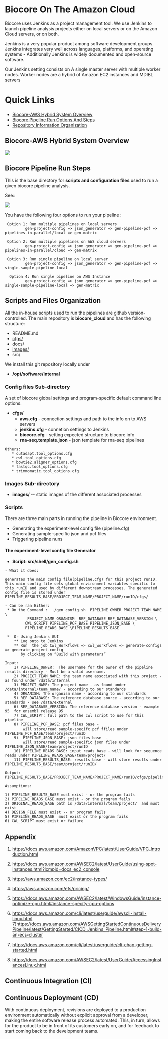 # Biocore On The Amazon Cloud

Biocore uses Jenkins as a project management tool. We use Jenkins to launch pipeline analysis projects  either on local servers or on the Amazon Cloud servers, or on both. 

Jenkins is a very popular product among software development groups. Jenkins integrates very well across languages, platforms, and operating systems - 
Additionally Jenkins is widely documented and open-source software.

Our Jenkins setting consists on A single master server with multiple worker nodes.
Worker nodes are a hybrid of Amazon EC2 instances and MDIBL servers 


# Quick Links

- [Biocore-AWS Hybrid System Overview ](#biocore-aws-hybrid-system-overview)
- [Biocore Pipeline Run Options And Steps](#biocore-pipeline-run-steps)
- [Repository Information Organization](#scripts-and-files-organization)


## Biocore-AWS Hybrid System Overview  


  [<img src="images/biocore-aws-hybrid-system.png">](images/biocore-aws-hybrid-system.png)


## Biocore Pipeline Run Steps
  
This is the base directory  for **scripts and configuration files** used to
run a given biocore pipeline analysis.

See::



 [<img src="images/biocore-pipelines-scripts.png">](images/biocore-pipelines-scripts.png)


You have the following four options to run your pipeline :

```
 Option 1: Run multiple pipelines on local servers
         gen-project-config => json_generator => gen-pipeline-pcf => pipelines-in-parallel/local => gen-matrix

 Option 2: Run multiple pipelines on AWS cloud servers
         gen-project-config => json_generator => gen-pipeline-pcf => pipelines-in-parallel/cloud => gen-matrix

 Option 3: Run single pipeline on local server
         gen-project-config => json_generator => gen-pipeline-pcf => single-sample-pipeline-local

  Option 4: Run single pipeline on AWS Instance
         gen-project-config => json_generator => gen-pipeline-pcf => single-sample-pipeline-local => gen-matrix

```

## Scripts and Files Organization

All the in-house scripts used to run the pipelines are  github version-controlled. 
The main repository is **biocore_cloud** and has the following structure:

- README.md	
- [cfgs/ ](#config-files-sub-directory)		
- docs/		
- [images/](#images-sub-directory)	
- src/

We install this git repository locally under 

* **/opt/software/internal**

### Config files Sub-directory

A set of biocore global settings and   program-specific default command line options.
* **cfgs/**
   - **aws.cfg**	       - connection settings and path to the info on to AWS	servers
   - **jenkins.cfg**    - connetion settings to Jenkins 
   - **biocore.cfg**		        - setting expected structure to biocore info
   - **rna-seq.template.json** - json template for rna-seq pipelines
```
Others: 
   * cutadapt.tool_options.cfg	
   * cwl.tool_options.cfg		
   * bowtie2.aligner_options.cfg	
   * fastqc.tool_options.cfg		
   * trimmomatic.tool_options.cfg
```

### Images Sub-directory
* **images/**  -- static images of the different associated processes

### Scripts 

There are three main parts in running the pipeline in Biocore environment.

- Generating the experiment-level config file (pipeline.cfg)
- Generating sample-specific json and pcf files
- Triggering pipeline nuns 

#### The experiment-level  config file Generator

- **Script:  src/shell/gen_config.sh**
```
- What it does: 

generates the main config file(pipeline.cfg) for this project runID. This main config file sets global environment variables specific to this runID and used by different downstream processes. The generated config file is stored under PIPELINE_RESULTS_BASE/PROJECT_TEAM_NAME/PROJECT_NAME/runID/cfgs/

- Can be ran Either:
 * On the Command :  ./gen_config.sh  PIPELINE_OWNER PROJECT_TEAM_NAME \
          PROJECT_NAME ORGANISM  REF_DATABASE REF_DATABASE_VERSION \ 
         CWL_SCRIPT PIPELINE_PCF_BASE PIPELINE_JSON_BASE \
         PIPELINE_READS_BASE \PIPELINE_RESULTS_BASE

 *  Or Using Jenkins GUI
    ** Log onto to Jenkins 
    ** Run  the job Cwl_Workflows => cwl_workflows => generate-configs => generate-project-config  
       by clicking on “Build with parameters”

Input:
    1) PIPELINE_OWNER:  The username for the owner of the pipeline results directory - Must be a valid username.
    2) PROJECT_TEAM_NAME: the team name associated with this project -  as found under /data/internal
    3) PROJECT_NAME: The project name - as found under /data/internal/team_name/ - according to our standards
    4) ORGANISM: The organism name - according to our standards
    5) REF_DATABASE: The reference database source - according to our standards - see /data/external
    6) REF_DATABASE_VERSION: The reference database version - example 95  for ensembl release 95
    7) CWL_SCRIPT: full path to the cwl script to use for this pipeline
    8) PIPELINE_PCF_BASE: pcf files base - 
        will store/read sample-specifc pcf ffiles under PIPELINE_PCF_BASE/team/project/runID
    9)  PIPELINE_JSON_BASE: json files base  - 
        will store/read sample-specific json files under PIPELINE_JSON_BASE/team/project/runID
    10) PIPELINE_READS_BASE: input reads base - will look for sequence reads under PIPELINE_READS_BASE/team/project/
    11) PIPELINE_RESULTS_BASE: results base - will store results under PIPELINE_RESULTS_BASE/team/project/runID/

Output: PIPELINE_RESULTS_BASE/PROJECT_TEAM_NAME/PROJECT_NAME/runID/cfgs/pipeline.cfg 

Assumptions:

1) PIPELINE_RESULTS_BASE must exist - or the program fails
2) PIPELINE_READS_BASE must exist - or the program fails
3) ORIGINAL_READS_BASE path is /data/internal/team/project/  and must exist
4) DESIGN_FILE must exist -- or program fails
5) PIPELINE_READS_BASE  must exist or the program fails
6) CWL_SCRIPT must exist or failure 

```
## Appendix 

1) https://docs.aws.amazon.com/AmazonVPC/latest/UserGuide/VPC_Introduction.html
2) https://docs.aws.amazon.com/AWSEC2/latest/UserGuide/using-spot-instances.html?icmpid=docs_ec2_console
3) https://aws.amazon.com/ec2/instance-types/
4) https://aws.amazon.com/efs/pricing/
5) https://docs.aws.amazon.com/AWSEC2/latest/WindowsGuide/instance-optimize-cpu.html#instance-specify-cpu-options
6) https://docs.aws.amazon.com/cli/latest/userguide/awscli-install-linux.html
7)https://docs.aws.amazon.com/AWSGettingStartedContinuousDeliveryPipeline/latest/GettingStarted/CICD_Jenkins_Pipeline.html#step-1-build-an-ecs-cluster

8) https://docs.aws.amazon.com/cli/latest/userguide/cli-chap-getting-started.html
9) https://docs.aws.amazon.com/AWSEC2/latest/UserGuide/AccessingInstancesLinux.html

## Continuous Integration (CI)
## Continuous Deployment (CD)
With continuous deployment, revisions are deployed to a production environment automatically without explicit approval from a developer, making the entire software release process automated. This, in turn, allows for the product to be in front of its customers early on, and for feedback to start coming back to the development teams.

